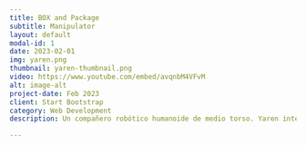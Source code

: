 ```yaml
---
title: BOX and Package
subtitle: Manipulator
layout: default
modal-id: 1
date: 2023-02-01
img: yaren.png
thumbnail: yaren-thumbnail.png
video: https://www.youtube.com/embed/avqnbM4VFvM
alt: image-alt
project-date: Feb 2023
client: Start Bootstrap
category: Web Development
description: Un compañero robótico humanoide de medio torso. Yaren interactúa con el infante mediante una infinidad de movimientos. Empatiza con él a través de una serie de expresiones, pudiendo imitar su estado de ánimo actual . Le presenta al infante varias rutinas para que él o ella imite y se mantenga activo. Y viceversa, pues reconoce movimientos del niño y los replica.

---
```

